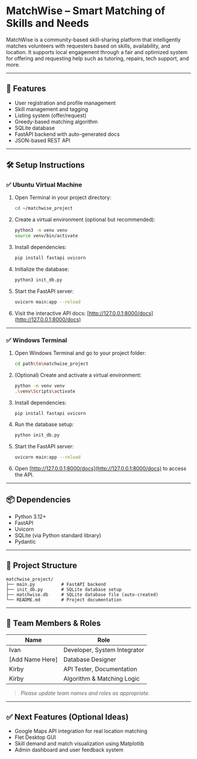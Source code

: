 # MatchWise – Smart Matching of Skills and Needs

MatchWise is a community-based skill-sharing platform that intelligently matches volunteers with requesters based on skills, availability, and location. It supports local engagement through a fair and optimized system for offering and requesting help such as tutoring, repairs, tech support, and more.

---

## 🚀 Features

- User registration and profile management
- Skill management and tagging
- Listing system (offer/request)
- Greedy-based matching algorithm
- SQLite database
- FastAPI backend with auto-generated docs
- JSON-based REST API

---

## 🛠️ Setup Instructions

### ✅ Ubuntu Virtual Machine

1. Open Terminal in your project directory:
   ```bash
   cd ~/matchwise_project
   ```

2. Create a virtual environment (optional but recommended):
   ```bash
   python3 -m venv venv
   source venv/bin/activate
   ```

3. Install dependencies:
   ```bash
   pip install fastapi uvicorn
   ```

4. Initialize the database:
   ```bash
   python3 init_db.py
   ```

5. Start the FastAPI server:
   ```bash
   uvicorn main:app --reload
   ```

6. Visit the interactive API docs:
   [http://127.0.0.1:8000/docs](http://127.0.0.1:8000/docs)

---

### ✅ Windows Terminal

1. Open Windows Terminal and go to your project folder:
   ```bash
   cd path\to\matchwise_project
   ```

2. (Optional) Create and activate a virtual environment:
   ```bash
   python -m venv venv
   .\venv\Scripts\activate
   ```

3. Install dependencies:
   ```bash
   pip install fastapi uvicorn
   ```

4. Run the database setup:
   ```bash
   python init_db.py
   ```

5. Start the FastAPI server:
   ```bash
   uvicorn main:app --reload
   ```

6. Open [http://127.0.0.1:8000/docs](http://127.0.0.1:8000/docs) to access the API.

---

## 📦 Dependencies

- Python 3.12+
- FastAPI
- Uvicorn
- SQLite (via Python standard library)
- Pydantic

---

## 📂 Project Structure

```
matchwise_project/
├── main.py          # FastAPI backend
├── init_db.py       # SQLite database setup
├── matchwise.db     # SQLite database file (auto-created)
└── README.md        # Project documentation
```

---

## 👥 Team Members & Roles

| Name                | Role                         |
|---------------------|------------------------------|
| Ivan                | Developer, System Integrator |
| [Add Name Here]     | Database Designer            |
| Kirby               | API Tester, Documentation    |
| Kirby               | Algorithm & Matching Logic   |

> *Please update team names and roles as appropriate.*

---

## ✅ Next Features (Optional Ideas)

- Google Maps API integration for real location matching
- Flet Desktop GUI
- Skill demand and match visualization using Matplotlib
- Admin dashboard and user feedback system
